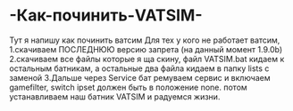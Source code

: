 # -Как-починить-VATSIM-
Тут я напишу как починить ватсим
Для тех у кого не работает ватсим, 
1.скачиваем ПОСЛЕДНЮЮ версию запрета (на данный момент 1.9.0b)
2.скачиваем все файлы которые я ща скину, файл VATSIM.bat кидаем к остальным батникам, а остальные два файла кидаем в папку lists с заменой
3.Дальше через Service бат ремуваем сервис и включаем gamefilter, switch ipset должен быть в положение none.
потом устанавливаем наш батник VATSIM и радуемся жизни.
